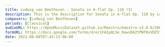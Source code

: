 ```yaml
---
title: Ludwig van Beethoven - Sonata in A-flat Op. 110 (3)
description: This is the description for Sonata in A-flat Op. 110 by Ludwig van Beethoven
composers: [Ludwig van Beethoven]
periods: [Classical]
audioURL: https://OpenMusicDataset.github.io/Maestro/maestro-v3.0.0/2009/MIDI-Unprocessed_21_R1_2009_01-03_ORIG_MID--AUDIO_21_R1_2009_21_R1_2009_01_WAV.midi
formURL: https://docs.google.com/forms/d/e/1FAIpQLSe_0awvDA2tPWT8vVDZ5YFFUnbNx2jyyPc4R96-CprlDINVUg/viewform
date: 2021-08-08T07:43:13-06:00
---
```

